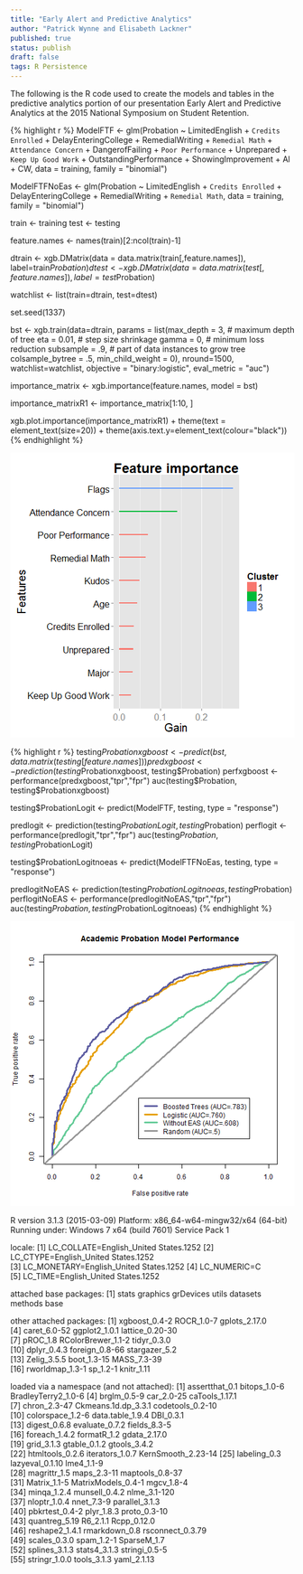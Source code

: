 ```yaml
---
title: "Early Alert and Predictive Analytics"
author: "Patrick Wynne and Elisabeth Lackner"
published: true
status: publish
draft: false
tags: R Persistence
---
```

 
 
The following is the R code used to create the models and tables in the predictive analytics portion of our presentation Early Alert and Predictive Analytics at the 2015 National Symposium on Student Retention.
 

 
 

{% highlight r %}
ModelFTF <- glm(Probation ~ LimitedEnglish + `Credits Enrolled` +
                        DelayEnteringCollege +
                        RemedialWriting + 
                        `Remedial Math` +
                        `Attendance Concern` + DangerofFailing + `Poor Performance` + Unprepared +
                        `Keep Up Good Work` +
                        OutstandingPerformance + ShowingImprovement +
                        Al + CW,
                data = training,
                family = "binomial")
 
ModelFTFNoEas <- glm(Probation ~ LimitedEnglish + `Credits Enrolled` +
                        DelayEnteringCollege +
                        RemedialWriting + 
                        `Remedial Math`,
                data = training,
                family = "binomial")
 
 
 
train <- training
test <- testing
 
feature.names <- names(train)[2:ncol(train)-1]
 
dtrain <- xgb.DMatrix(data = data.matrix(train[,feature.names]), label=train$Probation)
dtest <- xgb.DMatrix(data = data.matrix(test[,feature.names]), label=test$Probation)
 
watchlist <- list(train=dtrain, test=dtest)
 
set.seed(1337)
 
bst <- xgb.train(data=dtrain, 
                 params = list(max_depth         = 3,  # maximum depth of tree 
                               eta              = 0.01,      # step size shrinkage 
                               gamma             = 0,      # minimum loss reduction 
                               subsample         = .9, # part of data instances to grow tree 
                               colsample_bytree  = .5,
                               min_child_weight  = 0),
                 nround=1500, 
                 watchlist=watchlist, 
                 objective = "binary:logistic",
                 eval_metric = "auc")
 
importance_matrix <- xgb.importance(feature.names, model = bst)
 
importance_matrixR1 <- importance_matrix[1:10, ]
 
xgb.plot.importance(importance_matrixR1) + theme(text = element_text(size=20)) +
        theme(axis.text.y=element_text(colour="black"))
{% endhighlight %}

![plot of chunk unnamed-chunk-2](/figures/unnamed-chunk-2-1.png) 

{% highlight r %}
testing$Probationxgboost <- predict(bst, data.matrix(testing[feature.names]))
predxgboost <- prediction(testing$Probationxgboost, testing$Probation)
perfxgboost <- performance(predxgboost,"tpr","fpr")
auc(testing$Probation, testing$Probationxgboost)
 
testing$ProbationLogit <- predict(ModelFTF, testing, type = "response")
 
predlogit <- prediction(testing$ProbationLogit, testing$Probation)
perflogit <- performance(predlogit,"tpr","fpr")
auc(testing$Probation, testing$ProbationLogit)
 
testing$ProbationLogitnoeas <- predict(ModelFTFNoEas, testing, type = "response")
 
predlogitNoEAS <- prediction(testing$ProbationLogitnoeas, testing$Probation)
perflogitNoEAS <- performance(predlogitNoEAS,"tpr","fpr")
auc(testing$Probation, testing$ProbationLogitnoeas)
{% endhighlight %}
 
 
![plot of chunk unnamed-chunk-3](/figures/unnamed-chunk-3-1.png) 
 
R version 3.1.3 (2015-03-09)
Platform: x86_64-w64-mingw32/x64 (64-bit)
Running under: Windows 7 x64 (build 7601) Service Pack 1

locale:
[1] LC_COLLATE=English_United States.1252 
[2] LC_CTYPE=English_United States.1252   
[3] LC_MONETARY=English_United States.1252
[4] LC_NUMERIC=C                          
[5] LC_TIME=English_United States.1252    

attached base packages:
[1] stats     graphics  grDevices utils     datasets  methods   base     

other attached packages:
 [1] xgboost_0.4-2      ROCR_1.0-7         gplots_2.17.0     
 [4] caret_6.0-52       ggplot2_1.0.1      lattice_0.20-30   
 [7] pROC_1.8           RColorBrewer_1.1-2 tidyr_0.3.0       
[10] dplyr_0.4.3        foreign_0.8-66     stargazer_5.2     
[13] Zelig_3.5.5        boot_1.3-15        MASS_7.3-39       
[16] rworldmap_1.3-1    sp_1.2-1           knitr_1.11        

loaded via a namespace (and not attached):
 [1] assertthat_0.1      bitops_1.0-6        BradleyTerry2_1.0-6
 [4] brglm_0.5-9         car_2.0-25          caTools_1.17.1     
 [7] chron_2.3-47        Ckmeans.1d.dp_3.3.1 codetools_0.2-10   
[10] colorspace_1.2-6    data.table_1.9.4    DBI_0.3.1          
[13] digest_0.6.8        evaluate_0.7.2      fields_8.3-5       
[16] foreach_1.4.2       formatR_1.2         gdata_2.17.0       
[19] grid_3.1.3          gtable_0.1.2        gtools_3.4.2       
[22] htmltools_0.2.6     iterators_1.0.7     KernSmooth_2.23-14 
[25] labeling_0.3        lazyeval_0.1.10     lme4_1.1-9         
[28] magrittr_1.5        maps_2.3-11         maptools_0.8-37    
[31] Matrix_1.1-5        MatrixModels_0.4-1  mgcv_1.8-4         
[34] minqa_1.2.4         munsell_0.4.2       nlme_3.1-120       
[37] nloptr_1.0.4        nnet_7.3-9          parallel_3.1.3     
[40] pbkrtest_0.4-2      plyr_1.8.3          proto_0.3-10       
[43] quantreg_5.19       R6_2.1.1            Rcpp_0.12.0        
[46] reshape2_1.4.1      rmarkdown_0.8       rsconnect_0.3.79   
[49] scales_0.3.0        spam_1.2-1          SparseM_1.7        
[52] splines_3.1.3       stats4_3.1.3        stringi_0.5-5      
[55] stringr_1.0.0       tools_3.1.3         yaml_2.1.13        
 
